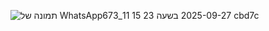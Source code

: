 ![תמונה של WhatsApp‏ 2025-09-27 בשעה 23 15 11_673cbd7c](https://github.com/user-attachments/assets/16cbbc11-b8f5-4b25-be6a-124bef1d59c2)
